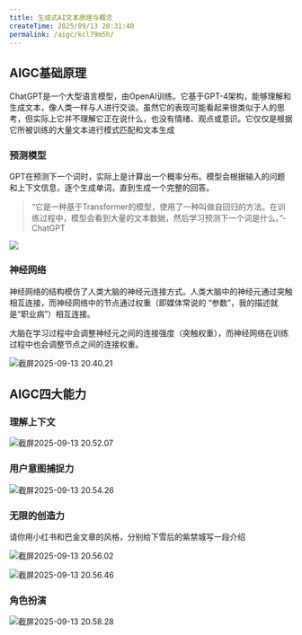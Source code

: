 ```yaml
---
title: 生成式AI文本原理与概念
createTime: 2025/09/13 20:31:40
permalink: /aigc/kcl79m5h/
---
```

## AIGC基础原理

ChatGPT是一个大型语言模型，由OpenAI训练。它基于GPT-4架构，能够理解和生成文本，像人类一样与人进行交谈。虽然它的表现可能看起来很类似于人的思考，但实际上它并不理解它正在说什么，也没有情绪、观点或意识。它仅仅是根据它所被训练的大量文本进行模式匹配和文本生成

### 预测模型

GPT在预测下一个词时，实际上是计算出一个概率分布。模型会根据输入的问题和上下文信息，逐个生成单词，直到生成一个完整的回答。

> “它是一种基于Transformer的模型，使用了一种叫做自回归的方法。在训练过程中，模型会看到大量的文本数据，然后学习预测下一个词是什么。”- ChatGPT

![](https://file.iglooblog.top/aigc/20250913203835369.png)

### 神经网络

神经网络的结构模仿了人类大脑的神经元连接方式。人类大脑中的神经元通过突触相互连接，而神经网络中的节点通过权重（即媒体常说的 “参数”，我的描述就是“职业病”）相互连接。

大脑在学习过程中会调整神经元之间的连接强度（突触权重），而神经网络在训练过程中也会调整节点之间的连接权重。

![截屏2025-09-13 20.40.21](https://file.iglooblog.top/aigc/20250913204843038.png)

## AIGC四大能力

### 理解上下文

![截屏2025-09-13 20.52.07](https://file.iglooblog.top/aigc/20250913205234584.png)

### 用户意图捕捉力

![截屏2025-09-13 20.54.26](https://file.iglooblog.top/aigc/20250913205454447.png)

### 无限的创造力

请你用小红书和巴金文章的风格，分别给下雪后的紫禁城写一段介绍

![截屏2025-09-13 20.56.02](https://file.iglooblog.top/aigc/20250913205622783.png)

![截屏2025-09-13 20.56.46](https://file.iglooblog.top/aigc/20250913205711122.png)

### 角色扮演

![截屏2025-09-13 20.58.28](https://file.iglooblog.top/aigc/20250913205925906.png)